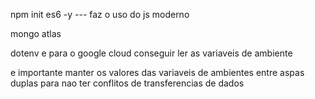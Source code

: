 npm init es6 -y --- faz o uso do js moderno

mongo atlas


dotenv e para o google cloud conseguir ler as variaveis de ambiente

e importante manter os valores das variaveis de ambientes entre aspas duplas para nao ter conflitos de transferencias de dados